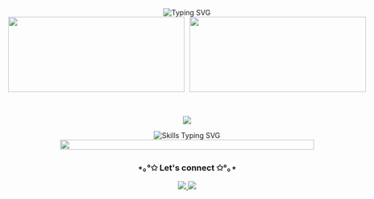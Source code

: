 <div align="center">

<!-- Header con estilo limpio -->
<img src="https://readme-typing-svg.demolab.com?font=Fira+Code&size=22&duration=4000&pause=1000&color=FF66B2&background=FFFFFF00&center=true&vCenter=true&width=500&lines=✦+Welcome+to+my+coding+space+✦;❀+YAMELI.exe+is+running...+❀" alt="Typing SVG" />
<br>
<!-- Estadísticas con diseño arcade -->
<div style="display: flex; justify-content: center; gap: 10px;">
        <img width="350" height="150" src="https://github-readme-stats.vercel.app/api?username=yvmeli&show_icons=true&count_private=true&hide_title=true&hide=prs&theme=synthwave&border_color=e100ff&bg_color=000000&ring_color=00ff00&text_color=00ff00&icon_color=e100ff" />
        <img width="350" height="150" src="https://github-readme-stats.vercel.app/api/top-langs/?username=yvmeli&layout=compact&theme=synthwave&hide_title=true&border_color=e100ff&bg_color=000000&text_color=00ff00&card_width=450" />
    </div>
<!-- Technology Stack con íconos limpios -->
<br><br>

<div align="center">
  <p align="center">
    <img src="https://skillicons.dev/icons?i=html,css,js,python,cs,dotnet,mysql" />
  </p>
  <img src="https://readme-typing-svg.demolab.com?font=Fira+Code&size=18&duration=3000&pause=1000&color=FF66B2&center=true&vCenter=true&width=435&lines=Frontend+development+%E2%9C%A7+Advanced;Backend+development+%E2%9C%A7+Skilled+developer;Database+management+%E2%9C%A7+Expert+level;DevOps+%E2%9C%A7+Growing+skills" alt="Skills Typing SVG"/>
</div>
<img src="https://i.imgur.com/dBaSKWF.gif" height="20" width="100%">
<!-- Conexiones con diseño minimalista -->
<h3 align="center">⋆｡°✩ Let's connect ✩°｡⋆</h3>
<p align="center">
  <a href="https://github.com/yvmeli">
    <img src="https://img.shields.io/badge/GitHub-Profile-FF66B2?style=flat-square&logo=github&logoColor=white"/>
  </a>
  <a href="https://linkedin.com/in/yameli">
    <img src="https://img.shields.io/badge/LinkedIn-Connect-FF66B2?style=flat-square&logo=linkedin&logoColor=white"/>
  </a>
</p>
